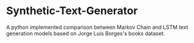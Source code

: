 # Synthetic-Text-Generator



A python implemented comparison between Markov Chain and LSTM text generation models based on Jorge Luis Borges's books dataset.

